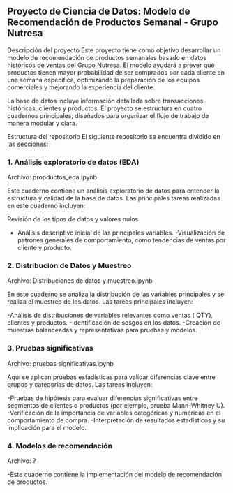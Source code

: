 ## **Proyecto de Ciencia de Datos: Modelo de Recomendación de Productos Semanal - Grupo Nutresa**

Descripción del proyecto
Este proyecto tiene como objetivo desarrollar un modelo de recomendación de productos semanales basado en datos históricos de ventas del Grupo Nutresa. El modelo ayudará a prever qué productos tienen mayor probabilidad de ser comprados por cada cliente en una semana específica, optimizando la preparación de los equipos comerciales y mejorando la experiencia del cliente.

La base de datos incluye información detallada sobre transacciones históricas, clientes y productos. El proyecto se estructura en cuatro cuadernos principales, diseñados para organizar el flujo de trabajo de manera modular y clara.

Estructura del repositorio
El siguiente repositorio se encuentra dividido en las secciones:

### **1. Análisis exploratorio de datos (EDA)**
Archivo: propductos_eda.ipynb

Este cuaderno contiene un análisis exploratorio de datos para entender la estructura y calidad de la base de datos. Las principales tareas realizadas en este cuaderno incluyen:

Revisión de los tipos de datos y valores nulos.
- Análisis descriptivo inicial de las principales variables.
-Visualización de patrones generales de comportamiento, como tendencias de ventas por cliente y producto.


### **2. Distribución de Datos y Muestreo**
Archivo: Distribuciones de datos y muestreo.ipynb

En este cuaderno se analiza la distribución de las variables principales y se realiza el muestreo de los datos. Las tareas principales incluyen:

-Análisis de distribuciones de variables relevantes como ventas ( QTY), clientes y productos.
-Identificación de sesgos en los datos.
-Creación de muestras balanceadas y representativas para pruebas y modelos.


### **3. Pruebas significativas**
Archivo: pruebas significativas.ipynb

Aquí se aplican pruebas estadísticas para validar diferencias clave entre grupos y categorías de datos. Las tareas incluyen:

-Pruebas de hipótesis para evaluar diferencias significativas entre segmentos de clientes o productos (por ejemplo, prueba Mann-Whitney U).
-Verificación de la importancia de variables categóricas y numéricas en el comportamiento de compra.
-Interpretación de resultados estadísticos y su implicación para el modelo.

### **4. Modelos de recomendación**
Archivo: ?

-Este cuaderno contiene la implementación del modelo de recomendación de productos.
